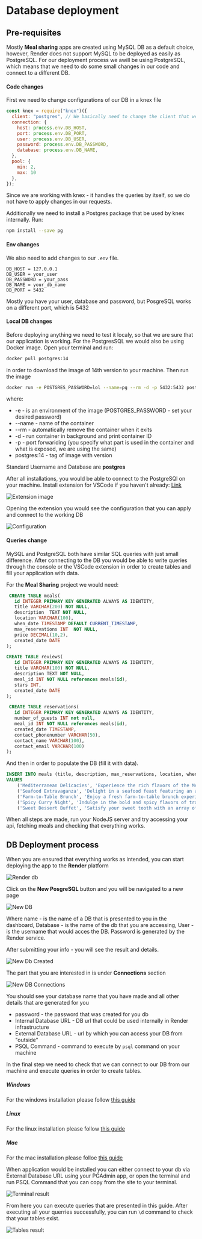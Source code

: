 # Database deployment
## Pre-requisites
Mostly **Meal sharing** apps are created using MySQL DB as a default choice, however, Render does not support MySQL to be deployed as easily as PostgreSQL. For our deployment process we awill be using PostgreSQL, which means that we need to do some small changes in our code and connect to a different DB.

#### Code changes
First we need to change configurations of our DB in a knex file
``` js
const knex = require("knex")({
  client: "postgres", // We basically need to change the client that we are using to postgres
  connection: {
    host: process.env.DB_HOST,
    port: process.env.DB_PORT,
    user: process.env.DB_USER,
    password: process.env.DB_PASSWORD,
    database: process.env.DB_NAME,
  },
  pool: {
    min: 2,
    max: 10
  },
});
```
Since we are working with knex - it handles the queries by itself, so we do not have to apply changes in our requests.

Additionally we need to install a Postgres package that be used by knex internally. Run:
``` sh
npm install --save pg
```

#### Env changes
We also need to add changes to our `.env` file.
```
DB_HOST = 127.0.0.1 
DB_USER = your_user
DB_PASSWORD = your_pass
DB_NAME = your_db_name
DB_PORT = 5432
``` 
Mostly you have your user, database and password, but PosgreSQL works on a different port, which is 5432

#### Local DB changes
Before deploying anything we need to test it localy, so that we are sure that our application is working. For the PostgresSQL we would also be using Docker image.
Open your terminal and run:
``` sh
docker pull postgres:14
```
in order to download the image of 14th version to your machine. Then run the image 
``` sh
docker run -e POSTGRES_PASSWORD=lol --name=pg --rm -d -p 5432:5432 postgres:14
```
where:
- -e - is an environment of the image (POSTGRES_PASSWORD - set your desired password)
- --name - name of the container
- --rm - automatically remove the container when it exits
- -d - run container in background and print container ID
- -p - port forwariding (you specify what part is used in the container and what is exposed, we are using the same)
- postgres:14 - tag of image with version

Standard Username and Database are **postgres** 

After all installations, you would be able to connect to the PostgreSQl on your machine.
Install extension for VSCode if you haven't already:
[Link](https://marketplace.visualstudio.com/items?itemName=cweijan.vscode-mysql-client2)

![Extension image](db_1.png)

Opening the extension you would see the configuration that you can apply and connect to the working DB

![Configuration](db_2.png)

#### Queries change
MySQL and PostgreSQL both have similar SQL queries with just small difference.
After connecting to the DB you would be able to write queries through the console or the VSCode extension in order to create tables and fill your application with data.

For the **Meal Sharing** project we would need:
``` SQL
 CREATE TABLE meals(
   id INTEGER PRIMARY KEY GENERATED ALWAYS AS IDENTITY,
   title VARCHAR(200) NOT NULL,
   description  TEXT NOT NULL,
   location VARCHAR(100),
   when_date TIMESTAMP DEFAULT CURRENT_TIMESTAMP,
   max_reservations INT  NOT NULL,
   price DECIMAL(10,2),  
   created_date DATE
);

CREATE TABLE reviews(
   id INTEGER PRIMARY KEY GENERATED ALWAYS AS IDENTITY,
   title VARCHAR(100) NOT NULL,
   description TEXT NOT NULL,
   meal_id INT NOT NULL references meals(id),
   stars INT,  
   created_date DATE
);

 CREATE TABLE reservations(
   id INTEGER PRIMARY KEY GENERATED ALWAYS AS IDENTITY,
   number_of_guests INT not null,
   meal_id INT NOT NULL references meals(id),
   created_date TIMESTAMP,
   contact_phonenumber VARCHAR(50),
   contact_name VARCHAR(100),
   contact_email VARCHAR(100)
);
```

And then in order to populate the DB (fill it with data).
``` SQL
INSERT INTO meals (title, description, max_reservations, location, when_date, price, created_date)
VALUES 
    ('Mediterranean Delicacies', 'Experience the rich flavors of the Mediterranean with a variety of dishes.', 9, '303 Sunset Ave', '2023-08-14 19:00:00', 20.00, '2023-08-06 18:40:00'),
    ('Seafood Extravaganza', 'Delight in a seafood feast featuring an assortment of ocean delights.', 10, '505 Oceanview Rd', '2023-08-18 17:30:00', 28.50, '2023-08-06 20:15:00'),
    ('Farm-to-Table Brunch', 'Enjoy a fresh farm-to-table brunch experience with locally sourced ingredients.', 6, '707 Green Acres Ln', '2023-08-17 11:00:00', 16.99, '2023-08-06 22:05:00'),
    ('Spicy Curry Night', 'Indulge in the bold and spicy flavors of traditional curry dishes.', 8, '909 Spice Blvd', '2023-08-09 20:30:00', 17.50, '2023-08-06 23:30:00'),
    ('Sweet Dessert Buffet', 'Satisfy your sweet tooth with an array of delectable desserts and treats.', 15, '1010 Sugar St', '2023-08-16 14:00:00', 12.25, '2023-08-07 01:15:00');
```

When all steps are made, run your NodeJS server and try accessing your api, fetching meals and checking that everything works.

## DB Deployment process
When you are ensured that everything works as intended, you can start deploying the app to the **Render** platform

![Render db](db_3.png)

Click on the **New PosgreSQL** button and you will be navigated to a new page

![New DB](db_4.png)

Where name - is the name of a DB that is presented to you in the dashboard, Database - is the name of the db that you are accessing, User - is the username that would acces the DB. Password is generated by the Render service.

After submitting your info - you will see the result and details.

![New Db Created](db_5.png)

The part that you are interested in is under **Connections** section

![New DB Connections](db_6.png)

You should see your database name that you have made and all other details that are generated for you
 
 - password - the password that was created for you db
 - Internal Database URL - DB url that could be used internally in Render infrastructure
 - External Database URL - url by which you can access your DB from "outside"
 - PSQL Command - command to execute by `psql` command on your machine

In the final step we need to check that we can connect to our DB from our machine and execute queries in order to create tables.

##### Windows
For the windows installation please follow [this guide](https://www.guru99.com/download-install-postgresql.html)

##### Linux
For the linux installation please follow [this guide](https://www.guru99.com/install-postgresql-on-ubuntu.html)

##### Mac
For the mac installation please folloe [this guide](https://wiki.postgresql.org/wiki/Homebrew)

When application would be installed you can either connect to your db via External Database URL using your PGAdmin app, or open the terminal and run PSQL Command that you can copy from the site to your terminal.

![Terminal result](db_7.png)

From here you can execute queries that are presented in this guide. After executing all your querries successfully, you can run `\d` command to check that your tables exist.

![Tables result](db_8.png)
